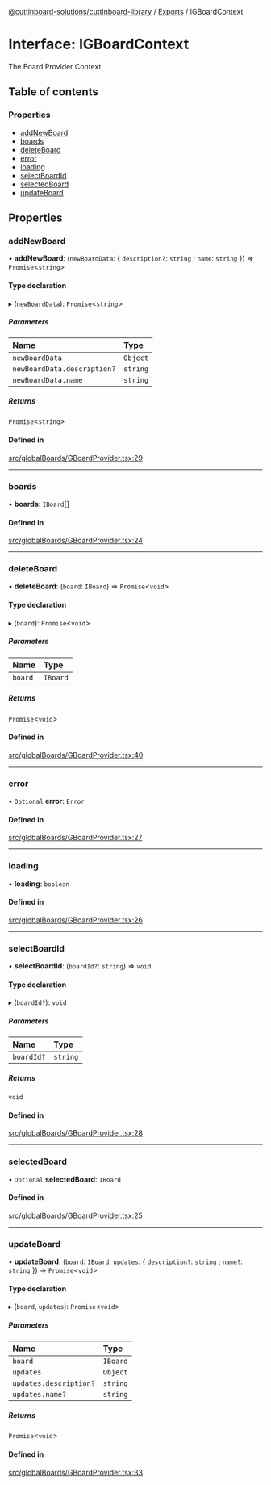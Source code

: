[@cuttinboard-solutions/cuttinboard-library](../README.md) / [Exports](../modules.md) / IGBoardContext

# Interface: IGBoardContext

The Board Provider Context

## Table of contents

### Properties

- [addNewBoard](IGBoardContext.md#addnewboard)
- [boards](IGBoardContext.md#boards)
- [deleteBoard](IGBoardContext.md#deleteboard)
- [error](IGBoardContext.md#error)
- [loading](IGBoardContext.md#loading)
- [selectBoardId](IGBoardContext.md#selectboardid)
- [selectedBoard](IGBoardContext.md#selectedboard)
- [updateBoard](IGBoardContext.md#updateboard)

## Properties

### addNewBoard

• **addNewBoard**: (`newBoardData`: { `description?`: `string` ; `name`: `string`  }) => `Promise`<`string`\>

#### Type declaration

▸ (`newBoardData`): `Promise`<`string`\>

##### Parameters

| Name | Type |
| :------ | :------ |
| `newBoardData` | `Object` |
| `newBoardData.description?` | `string` |
| `newBoardData.name` | `string` |

##### Returns

`Promise`<`string`\>

#### Defined in

[src/globalBoards/GBoardProvider.tsx:29](https://github.com/Cuttinboard-Solutions/Cuttinboard-Library/blob/97c340c/src/globalBoards/GBoardProvider.tsx#L29)

___

### boards

• **boards**: `IBoard`[]

#### Defined in

[src/globalBoards/GBoardProvider.tsx:24](https://github.com/Cuttinboard-Solutions/Cuttinboard-Library/blob/97c340c/src/globalBoards/GBoardProvider.tsx#L24)

___

### deleteBoard

• **deleteBoard**: (`board`: `IBoard`) => `Promise`<`void`\>

#### Type declaration

▸ (`board`): `Promise`<`void`\>

##### Parameters

| Name | Type |
| :------ | :------ |
| `board` | `IBoard` |

##### Returns

`Promise`<`void`\>

#### Defined in

[src/globalBoards/GBoardProvider.tsx:40](https://github.com/Cuttinboard-Solutions/Cuttinboard-Library/blob/97c340c/src/globalBoards/GBoardProvider.tsx#L40)

___

### error

• `Optional` **error**: `Error`

#### Defined in

[src/globalBoards/GBoardProvider.tsx:27](https://github.com/Cuttinboard-Solutions/Cuttinboard-Library/blob/97c340c/src/globalBoards/GBoardProvider.tsx#L27)

___

### loading

• **loading**: `boolean`

#### Defined in

[src/globalBoards/GBoardProvider.tsx:26](https://github.com/Cuttinboard-Solutions/Cuttinboard-Library/blob/97c340c/src/globalBoards/GBoardProvider.tsx#L26)

___

### selectBoardId

• **selectBoardId**: (`boardId?`: `string`) => `void`

#### Type declaration

▸ (`boardId?`): `void`

##### Parameters

| Name | Type |
| :------ | :------ |
| `boardId?` | `string` |

##### Returns

`void`

#### Defined in

[src/globalBoards/GBoardProvider.tsx:28](https://github.com/Cuttinboard-Solutions/Cuttinboard-Library/blob/97c340c/src/globalBoards/GBoardProvider.tsx#L28)

___

### selectedBoard

• `Optional` **selectedBoard**: `IBoard`

#### Defined in

[src/globalBoards/GBoardProvider.tsx:25](https://github.com/Cuttinboard-Solutions/Cuttinboard-Library/blob/97c340c/src/globalBoards/GBoardProvider.tsx#L25)

___

### updateBoard

• **updateBoard**: (`board`: `IBoard`, `updates`: { `description?`: `string` ; `name?`: `string`  }) => `Promise`<`void`\>

#### Type declaration

▸ (`board`, `updates`): `Promise`<`void`\>

##### Parameters

| Name | Type |
| :------ | :------ |
| `board` | `IBoard` |
| `updates` | `Object` |
| `updates.description?` | `string` |
| `updates.name?` | `string` |

##### Returns

`Promise`<`void`\>

#### Defined in

[src/globalBoards/GBoardProvider.tsx:33](https://github.com/Cuttinboard-Solutions/Cuttinboard-Library/blob/97c340c/src/globalBoards/GBoardProvider.tsx#L33)
